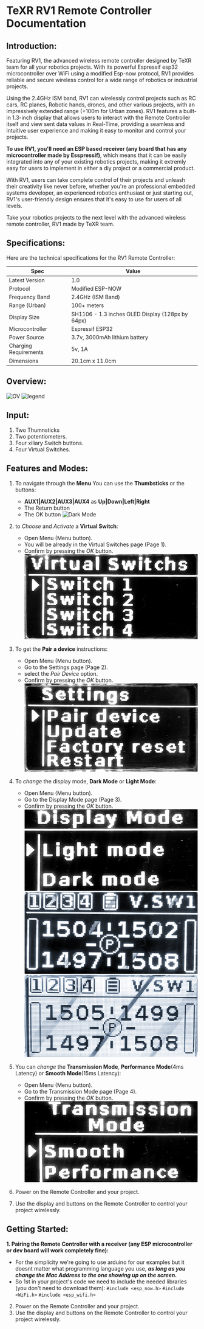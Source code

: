# TeXR RV1 Remote Controller Documentation

## Introduction:

Featuring RV1, the advanced wireless remote controller designed by TeXR team for all your robotics projects.
With its powerful Espressif esp32 microcontroller over WiFi using a modified Esp-now protocol, RV1 provides reliable and secure wireless control for a wide range of robotics or industrial projects.

Using the 2.4GHz ISM band, RV1 can wirelessly control projects such as RC cars, RC planes, Robotic hands, drones, and other various projects, with an impressively extended range (+100m for Urban zones).
RV1 features a built-in 1.3-inch display that allows users to interact with the Remote Controller itself and view sent data values in Real-Time, providing a seamless and intuitive user experience and making it easy to monitor and control your projects.

**To use RV1, you'll need an ESP based receiver (any board that has any microcontroller made by Esspressif)**, which means that it can be easily integrated into any of your existing robotics projects, making it extremly easy for users to implement in either a diy project or a commercial product.

With RV1, users can take complete control of their projects and unleash their creativity like never before, whether you're an professional embedded systems developer, an experienced robotics enthusiast or just starting out, RV1's user-friendly design ensures that it's easy to use for users of all levels. 

Take your robotics projects to the next level with the advanced wireless remote controller, RV1 made by TeXR team.


## Specifications:

Here are the technical specifications for the RV1 Remote Controller:

| Spec | Value |
| --- | --- |
| Latest Version | 1.0 |
| Protocol | Modified ESP-NOW |
| Frequency Band | 2.4GHz (ISM Band) |
| Range (Urban) | 100+ meters |
| Display Size | SH1106 - 1.3 inches OLED Display (128px by 64px) |
| Microcontroller | Espressif ESP32 |
| Power Source | 3.7v, 3000mAh lithium battery |
| Charging Requirements | 5v, 1A |
| Dimensions | 20.1cm x 11.0cm |


## Overview:

![OV](https://github.com/SND-Labs/TeXR-RV1/blob/main/Documentation/Overview.jpg) ![legend](https://github.com/SND-Labs/TeXR-RV1/blob/main/Documentation/legend.png)


## Input:

1. Two Thumnsticks
2. Two potentiometers.
3. Four xiliary Switch buttons.
4. Four Virtual Switches.

## Features and Modes:

1.  To navigate through the **Menu** You can use the **Thumbsticks** or the buttons:
      * **AUX1|AUX2|AUX3|AUX4** as **Up|Down|Left|Right**
      * The Return button
      * The OK button
![Dark Mode](https://github.com/SND-Labs/TeXR-RV1/blob/main/Documentation/nav.png)

2.  to *Choose* and *Activate* a **Virtual Switch**:
      * Open Menu (Menu button).
      * You will be already in the Virtual Switches page (Page 1).
      * Confirm by pressing the *OK* button.
![Dark Mode](https://github.com/SND-Labs/TeXR-RV1/blob/main/Documentation/vs.png)

3.  To get the **Pair a device** instructions:
      * Open Menu (Menu button).
      * Go to the Settings page (Page 2).
      * select the *Pair Device* option.
      * Confirm by pressing the *OK* button.
![Dark Mode](https://github.com/SND-Labs/TeXR-RV1/blob/main/Documentation/settings.png)

4.  To *change* the display mode, **Dark Mode** or **Light Mode**:
      * Open Menu (Menu button).
      * Go to the Display Mode page (Page 3).
      * Confirm by pressing the *OK* button.
![Dark Mode](https://github.com/SND-Labs/TeXR-RV1/blob/main/Documentation/dm.png) ![Dark Mode](https://github.com/SND-Labs/TeXR-RV1/blob/main/Documentation/dark.png) ![Dark Mode](https://github.com/SND-Labs/TeXR-RV1/blob/main/Documentation/light.png)

5.  You can *change* the **Transmission Mode**, **Performance Mode**(4ms Latency) or **Smooth Mode**(15ms Latency):
      * Open Menu (Menu button).
      * Go to the Transmission Mode page (Page 4).
      * Confirm by pressing the *OK* button.
![Dark Mode](https://github.com/SND-Labs/TeXR-RV1/blob/main/Documentation/tm.png)

2. Power on the Remote Controller and your project.
3. Use the display and buttons on the Remote Controller to control your project wirelessly.

## Getting Started:

**1. Pairing the Remote Controller with a receiver (any ESP microcontroller or dev board will work completely fine):** 
  - For the simplicity we're going to use arduino for our examples but it doesnt matter what programming language you use, ***as long as you change the Mac Address to     the one showing up on the screen.***
  - So 1st in your project's code we need to include the needed libraries (you don't need to download them):
   ``#include <esp_now.h>``
   ``#include <WiFi.h>``
   ``#include <esp_wifi.h>``
      
2. Power on the Remote Controller and your project.
3. Use the display and buttons on the Remote Controller to control your project wirelessly.
